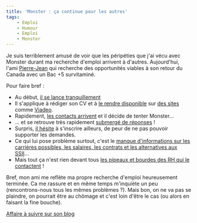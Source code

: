 ```yaml
---
title: 'Monster : ça continue pour les autres'
tags:
    - Emploi
    - Humour
    - Emploi
    - Monster
---
```


Je suis terriblement amusé de voir que les péripéties que j'ai vécu avec Monster durant ma recherche d'emploi arrivent à d'autres. Aujourd'hui, l'ami [Pierre-Jean](http://fr.viadeo.com/fr/profile/pierre-jean.bourgery) qui recherche des opportunités viables à son retour du Canada avec un Bac +5 survitaminé.

Pour faire bref :

- Au début, [il se lance tranquillement](http://fake6tm.free.fr/blog/index.php?2007/06/16/39-recherche-d-emploi-mode-d-emploi)
- Il s'applique à rédiger son CV et à [le rendre disponible](http://fake6tm.free.fr/blog/index.php?2007/06/18/41-recherche-d-emploi-etape-20) sur [des sites](http://fake6tm.free.fr/blog/index.php?2007/06/20/44-recherche-d-emploi-premiers-resultats) comme [Viadeo](http://fr.viadeo.com/fr/profile/pierre-jean.bourgery).
- Rapidement, [les contacts arrivent](http://fake6tm.free.fr/blog/index.php?2007/06/21/45-recherche-d-emploi-resultats) et il décide de tenter Monster…
- … et se retrouve très rapidement [submergé de réponses](http://fake6tm.free.fr/blog/index.php?2007/06/22/46-monsterfr-la-boite-de-pandore-des-temps-modernes) !
- Surpris, [il hésite](http://fake6tm.free.fr/blog/index.php?2007/06/23/47-questionnement) à s'inscrire ailleurs, de peur de ne pas pouvoir supporter les demandes.
- Ce qui lui pose problème surtout, c'est le [manque d'informations sur les carrières possibles, les salaires, les contrats et les alternatives aux SSII](http://fake6tm.free.fr/blog/index.php?2007/06/26/48-questionnement-le-retour)…
- Mais tout ça n'est rien devant tous [les pipeaux et bourdes des RH qui le contactent](http://fake6tm.free.fr/blog/index.php?2007/06/28/49-recherche-d-emploi-les-coups-foireux) !

Bref, mon ami me reflète ma propre recherche d'emploi heureusement terminée. Ca me rassure et en même temps m'inquiète un peu (rencontrons-nous tous les mêmes problèmes ?). Mais bon, on ne va pas se plaindre, on pourrait être au chômage et c'est loin d'être le cas (ou alors en faisant la fine bouche).

[Affaire à suivre sur son blog](http://fake6tm.free.fr/blog/)
